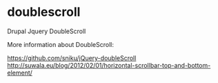 doublescroll
============

Drupal Jquery DoubleScroll

More information about DoubleScroll:

https://github.com/sniku/jQuery-doubleScroll
http://suwala.eu/blog/2012/02/01/horizontal-scrollbar-top-and-bottom-element/
